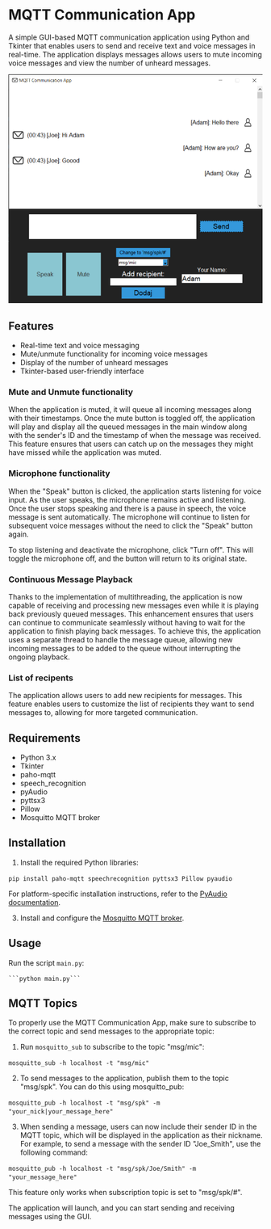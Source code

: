 MQTT Communication App
======================

A simple GUI-based MQTT communication application using Python and Tkinter that enables users to send and receive text and voice messages in real-time. The application displays messages allows users to mute incoming voice messages and view the number of unheard messages.

![App Screenshot](app_screenshot.png)

Features
--------

*   Real-time text and voice messaging
*   Mute/unmute functionality for incoming voice messages
*   Display of the number of unheard messages
*   Tkinter-based user-friendly interface

### Mute and Unmute functionality

When the application is muted, it will queue all incoming messages along with their timestamps. Once the mute button is toggled off, the application will play and display all the queued messages in the main window along with the sender's ID and the timestamp of when the message was received. This feature ensures that users can catch up on the messages they might have missed while the application was muted.

### Microphone functionality
When the "Speak" button is clicked, the application starts listening for voice input. As the user speaks, the microphone remains active and listening. Once the user stops speaking and there is a pause in speech, the voice message is sent automatically. The microphone will continue to listen for subsequent voice messages without the need to click the "Speak" button again.

To stop listening and deactivate the microphone, click "Turn off". This will toggle the microphone off, and the button will return to its original state.

### Continuous Message Playback

Thanks to the implementation of multithreading, the application is now capable of receiving and processing new messages even while it is playing back previously queued messages. This enhancement ensures that users can continue to communicate seamlessly without having to wait for the application to finish playing back messages. To achieve this, the application uses a separate thread to handle the message queue, allowing new incoming messages to be added to the queue without interrupting the ongoing playback.


### List of recipents
The application allows users to add new recipients for messages. This feature enables users to customize the list of recipients they want to send messages to, allowing for more targeted communication.


Requirements
------------

*   Python 3.x
*   Tkinter
*   paho-mqtt
*   speech\_recognition
*   pyAudio
*   pyttsx3
*   Pillow
*   Mosquitto MQTT broker

Installation
------------

1.  Install the required Python libraries:

   ``` pip install paho-mqtt speechrecognition pyttsx3 Pillow pyaudio ```
        

For platform-specific installation instructions, refer to the [PyAudio documentation](https://people.csail.mit.edu/hubert/pyaudio/).

3.  Install and configure the [Mosquitto MQTT broker](https://mosquitto.org/).

Usage
-----

Run the script `main.py`:

    ```python main.py```

## MQTT Topics

To properly use the MQTT Communication App, make sure to subscribe to the correct topic and send messages to the appropriate topic:

1. Run `mosquitto_sub` to subscribe to the topic "msg/mic":


``` mosquitto_sub -h localhost -t "msg/mic" ```

2. To send messages to the application, publish them to the topic "msg/spk". You can do this using mosquitto_pub:


``` mosquitto_pub -h localhost -t "msg/spk" -m "your_nick|your_message_here" ```

3. When sending a message, users can now include their sender ID in the MQTT topic, which will be displayed in the application as their nickname. For example, to send a message with the sender ID "Joe_Smith", use the following command:

``` mosquitto_pub -h localhost -t "msg/spk/Joe/Smith" -m "your_message_here" ```

This feature only works when subscription topic is set to "msg/spk/#".

    

The application will launch, and you can start sending and receiving messages using the GUI.
